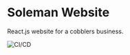 # Soleman Website

React.js website for a cobblers business.

![CI/CD](https://github.com/jrodwell9/soleman/workflows/CI/CD/badge.svg)
